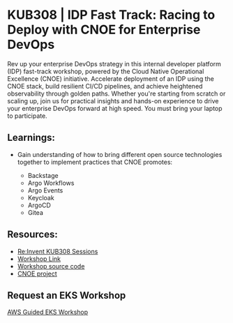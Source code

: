 # KUB308 | IDP Fast Track: Racing to Deploy with CNOE for Enterprise DevOps

Rev up your enterprise DevOps strategy in this internal developer platform (IDP) fast-track workshop, powered by the Cloud Native Operational Excellence (CNOE) initiative. Accelerate deployment of an IDP using the CNOE stack, build resilient CI/CD pipelines, and achieve heightened observability through golden paths. Whether you're starting from scratch or scaling up, join us for practical insights and hands-on experience to drive your enterprise DevOps forward at high speed. You must bring your laptop to participate.

## Learnings:

* Gain understanding of how to bring different open source technologies together to implement practices that CNOE promotes:

  - Backstage
  - Argo Workflows
  - Argo Events
  - Keycloak
  - ArgoCD
  - Gitea

## Resources:

- [Re:Invent KUB308 Sessions](https://registration.awsevents.com/flow/awsevents/reinvent24/sessioncatalog/page/page?search=KUB308)
- [Workshop Link](https://catalog.workshops.aws/cnoe-oss/en-US)
- [Workshop source code](https://github.com/aws-samples/reinvent-kub308-cnoe)
- [CNOE project](https://cnoe.io/)
## Request an EKS Workshop
[AWS Guided EKS Workshop](https://pages.awscloud.com/NAMER-other-PT-eks-workshop-2024-reg.html?trk=93273282-cba3-45ac-932f-841b45264eee&sc_channel=el)
